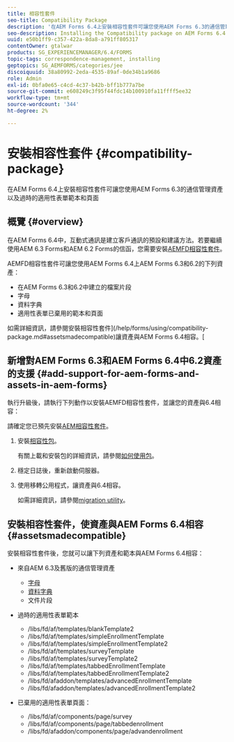 ```yaml
---
title: 相容性套件
seo-title: Compatibility Package
description: '在AEM Forms 6.4上安裝相容性套件可讓您使用AEM Forms 6.3的通信管理資產以及過時的適用性表單範本和頁面 '
seo-description: Installing the Compatibility package on AEM Forms 6.4 allows you to use the Correspondence Management assets from AEM Forms 6.3 and deprecated adaptive forms templates and pages
uuid: e50b1ff9-c357-422a-8da8-a791ff805317
contentOwner: gtalwar
products: SG_EXPERIENCEMANAGER/6.4/FORMS
topic-tags: correspondence-management, installing
geptopics: SG_AEMFORMS/categories/jee
discoiquuid: 38a80992-2eda-4535-89af-0de34b1a9686
role: Admin
exl-id: 0bfa0e65-c4cd-4c37-b42b-bff1b777a7be
source-git-commit: e608249c3f95f44fdc14b100910fa11ffff5ee32
workflow-type: tm+mt
source-wordcount: '344'
ht-degree: 2%

---
```


# 安裝相容性套件 {#compatibility-package}

在AEM Forms 6.4上安裝相容性套件可讓您使用AEM Forms 6.3的通信管理資產以及過時的適用性表單範本和頁面

## 概覽 {#overview}

在AEM Forms 6.4中，互動式通訊是建立客戶通訊的預設和建議方法。若要繼續使用AEM 6.3 Forms和AEM 6.2 Forms的信函，您需要安裝[AEMFD相容性套件](https://experienceleague.adobe.com/docs/experience-manager-release-information/aem-release-updates/forms-updates/aem-forms-releases.html)。

AEMFD相容性套件可讓您使用AEM Forms 6.4上AEM Forms 6.3和6.2的下列資產：

* 在AEM Forms 6.3和6.2中建立的檔案片段
* 字母
* 資料字典
* 適用性表單已棄用的範本和頁面

如需詳細資訊，請參閱安裝相容性套件](/help/forms/using/compatibility-package.md#assetsmadecompatible)讓資產與AEM Forms 6.4相容。[

## 新增對AEM Forms 6.3和AEM Forms 6.4中6.2資產的支援 {#add-support-for-aem-forms-and-assets-in-aem-forms}

執行升級後，請執行下列動作以安裝AEMFD相容性套件，並讓您的資產與6.4相容：

請確定您已預先安裝[AEM相容性套件](/help/sites-deploying/backward-compatibility.md)。

1. 安裝[相容性包](https://experienceleague.adobe.com/docs/experience-manager-release-information/aem-release-updates/forms-updates/aem-forms-releases.html)。

   有關上載和安裝包的詳細資訊，請參閱[如何使用包](/help/sites-administering/package-manager.md)。

1. 穩定日誌後，重新啟動伺服器。
1. 使用移轉公用程式，讓資產與6.4相容。

   如需詳細資訊，請參閱[migration utility](/help/forms/using/migration-utility.md)。

## 安裝相容性套件，使資產與AEM Forms 6.4相容 {#assetsmadecompatible}

安裝相容性套件後，您就可以讓下列資產和範本與AEM Forms 6.4相容：

* 來自AEM 6.3及舊版的通信管理資產

   * [字母](/help/forms/using/create-letter.md)
   * [資料字典](/help/forms/using/data-dictionary.md)
   * 文件片段

* 過時的適用性表單範本

   * /libs/fd/af/templates/blankTemplate2
   * /libs/fd/af/templates/simpleEnrollmentTemplate
   * /libs/fd/af/templates/simpleEnrollmentTemplate2
   * /libs/fd/af/templates/surveyTemplate
   * /libs/fd/af/templates/surveyTemplate2
   * /libs/fd/af/templates/tabbedEnrollmentTemplate
   * /libs/fd/af/templates/tabbedEnrollmentTemplate2
   * /libs/fd/afaddon/templates/advancedEnrollmentTemplate
   * /libs/fd/afaddon/templates/advancedEnrollmentTemplate2

* 已棄用的適用性表單頁面：

   * /libs/fd/af/components/page/survey
   * /libs/fd/af/components/page/tabbedenrollment
   * /libs/fd/afaddon/components/page/advandenrollment
